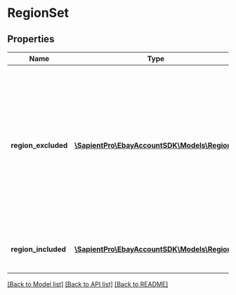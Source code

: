 # RegionSet

## Properties
| Name                | Type                                                        | Description                                                                                                                                                                                                                                                                                                                                                                                                                                                                                                                                                                                                                                                                                                                                            | Notes      |
|---------------------|-------------------------------------------------------------|--------------------------------------------------------------------------------------------------------------------------------------------------------------------------------------------------------------------------------------------------------------------------------------------------------------------------------------------------------------------------------------------------------------------------------------------------------------------------------------------------------------------------------------------------------------------------------------------------------------------------------------------------------------------------------------------------------------------------------------------------------|------------|
| **region_excluded** | [**\SapientPro\EbayAccountSDK\Models\Region[]**](Region.md) | An array of one or more &lt;b&gt;regionName&lt;/b&gt; values that specify the areas to where a seller does not ship. A &lt;b&gt;regionExcluded&lt;/b&gt; list should only be set in the top-level &lt;b&gt;shipToLocations&lt;/b&gt; container and not within the &lt;b&gt;shippingServices.shipToLocations&lt;/b&gt; container used to specify which shipping regions are serviced by each available shipping service option. &lt;p&gt;Many sellers are willing to ship to many international locations, but they may want to exclude some world regions or some countries as places they are willing to ship to.&lt;br/&gt;&lt;br/&gt;This array will be returned as empty if no shipping regions are excluded with the fulfillment business policy. | [optional] |
| **region_included** | [**\SapientPro\EbayAccountSDK\Models\Region[]**](Region.md) | An array of one or more &lt;b&gt;regionName&lt;/b&gt; fields that specify the areas to where a seller ships. &lt;br&gt;&lt;br&gt;Each eBay marketplace supports its own set of allowable shipping locations.                                                                                                                                                                                                                                                                                                                                                                                                                                                                                                                                           | [optional] |

[[Back to Model list]](../../README.md#documentation-for-models) [[Back to API list]](../../README.md#documentation-for-api-endpoints) [[Back to README]](../../README.md)


